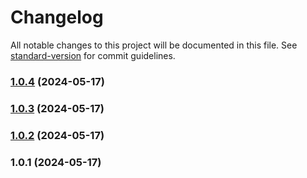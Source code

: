 # Changelog

All notable changes to this project will be documented in this file. See [standard-version](https://github.com/conventional-changelog/standard-version) for commit guidelines.

### [1.0.4](https://github.com/Missile-Wars-Revival/middle/compare/v1.0.3...v1.0.4) (2024-05-17)

### [1.0.3](https://github.com/Missile-Wars-Revival/middle/compare/v1.0.2...v1.0.3) (2024-05-17)

### [1.0.2](https://github.com/Missile-Wars-Revival/middle/compare/v1.0.1...v1.0.2) (2024-05-17)

### 1.0.1 (2024-05-17)
